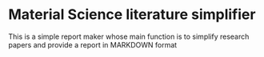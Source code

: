 # Material Science literature simplifier

This is a simple report maker whose main function is to simplify research papers and provide a report in MARKDOWN format


